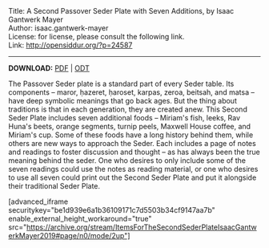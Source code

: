 <html>
<head></head>
<body>
Title: A Second Passover Seder Plate with Seven Additions, by Isaac Gantwerk Mayer<br />
Author: isaac.gantwerk-mayer<br />
License: for license, please consult the following link.<br />
Link: <a href="http://opensiddur.org/?p=24587">http://opensiddur.org/?p=24587</a>
<p />
<hr />

<strong>DOWNLOAD:</strong> <a href="https://archive.org/download/ItemsForTheSecondSederPlateIsaacGantwerkMayer2019/Items%20for%20the%20Second%20Seder%20Plate%20%28Isaac%20Gantwerk%20Mayer%202019%29.pdf">PDF</a> | <a href="https://archive.org/download/ItemsForTheSecondSederPlateIsaacGantwerkMayer2019/Items%20for%20the%20Second%20Seder%20Plate%20%28Isaac%20Gantwerk%20Mayer%202019%29.odt">ODT</a>

The Passover Seder plate is a standard part of every Seder table. Its components – maror, ḥazeret, ḥaroset, karpas, zeroa, beitsah, and matsa – have deep symbolic meanings that go back ages. But the thing about traditions is that in each generation, they are created anew. This Second Seder Plate includes seven additional foods – Miriam's fish, leeks, Rav Huna's beets, orange segments, turnip peels, Maxwell House coffee, and Miriam's cup. Some of these foods have a long history behind them, while others are new ways to approach the Seder. Each includes a page of notes and readings to foster discussion and thought – as has always been the true meaning behind the seder. One who desires to only include some of the seven readings could use the notes as reading material, or one who desires to use all seven could print out the Second Seder Plate and put it alongside their traditional Seder Plate.

[advanced_iframe securitykey="be1d939e6a1b36109171c7d5503b34cf9147aa7b" enable_external_height_workaround="true" src="https://archive.org/stream/ItemsForTheSecondSederPlateIsaacGantwerkMayer2019#page/n0/mode/2up"]


</body>
</html>